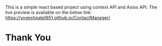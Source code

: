 This is a simple react based project using context API and Axios API.
The live preview is available on the below link:
https://yogeshpatel951.github.io/ContactManager/

# Thank You
